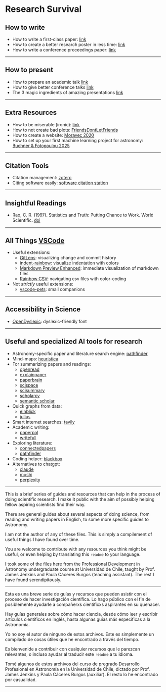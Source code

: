 # Research Survival

## How to write

- How to write a first-class paper: [link](https://www.nature.com/articles/d41586-018-02404-4)
- How to create a better research poster in less time: [link](https://www.youtube.com/watch?v=SYk29tnxASs)
- How to write a conference proceedings paper: [link](https://www.cwauthors.com/article/writing-and-submitting-a-conference-proceedings-paper)

--------------------

## How to present

- How to prepare an academic talk [link](https://people.eecs.berkeley.edu/~jrs/speaking.html)
- How to give better conference talks [link](https://www.planetary.org/articles/04040850-better-conference-talks)
- The 3 magic ingredients of amazing presentations [link](https://www.youtube.com/watch?v=yoD8RMq2OkU)

--------------------

## Extra Resources

- How to be miserable (ironic): [link](https://www.youtube.com/watch?v=LO1mTELoj6o)
- How to not create bad plots: [FriendsDontLetFriends](https://github.com/cxli233/FriendsDontLetFriends/tree/main?tab=readme-ov-file#friends-dont-let-friends-use-boxpot-for-binomial-data)
- How to create a website: [Moravec 2020](https://ui.adsabs.harvard.edu/abs/2020BAAS...52.0211M/abstract)
- How to set up your first machine learning project for astronomy: [Buchner & Fotopoulou 2025](https://arxiv.org/abs/2502.08222)

--------------------

## Citation Tools

- Citation management: [zotero](https://www.zotero.org/)
- Citing software easily: [software citation station](https://www.tomwagg.com/software-citation-station/)

--------------------

## Insightful Readings

- Rao, C. R. (1997). Statistics and Truth: Putting Chance to Work. World Scientific. [doi](https://doi.org/10.1142/3454)

--------------------

## All Things [VSCode](https://code.visualstudio.com/)

- Useful extensions:
    - [GitLens](https://gitlens.amod.io/): visualizing change and commit history
    - [indent-rainbow](https://marketplace.visualstudio.com/items?itemName=oderwat.indent-rainbow): visualize indentation with colors
    - [Markdown Preview Enhanced](https://marketplace.visualstudio.com/items?itemName=shd101wyy.markdown-preview-enhanced): immediate visualization of markdown files
    - [Rainbow CSV](https://marketplace.visualstudio.com/items?itemName=mechatroner.rainbow-csv): navigating csv files with color-coding
- Not _strictly_ useful extensions:
    - [vscode-pets](https://marketplace.visualstudio.com/items?itemName=tonybaloney.vscode-pets): small companions

--------------------

## Accessibility in Science
- [OpenDyslexic](https://opendyslexic.org/): dyslexic-friendly font

--------------------

## Useful and specialized AI tools for research

- Astronomy-specific paper and literature search engine: [pathfinder](https://huggingface.co/spaces/kiyer/pathfinder)
- Mind-maps: [heuristica](https://www.heuristi.ca/)
- For summarizing papers and readings:
    - [openread](https://www.openread.academy/)
    - [explainpaper](https://www.explainpaper.com/)
    - [paperbrain](https://www.paperbrain.study/)
    - [scispace](https://typeset.io/)
    - [scisummary](https://scisummary.com/)
    - [scholarcy](https://www.scholarcy.com/)
    - [semantic scholar](https://www.semanticscholar.org/)
- Quick graphs from data:
    - [einblick](https://www.einblick.ai/)
    - [julius](https://julius.ai/)
- Smart internet searches: [tavily](https://tavily.com/)
- Academic writing: 
    - [paperpal](https://paperpal.com/)
    - [writefull](https://www.writefull.com/)
- Exploring literature:
    - [connectedpapers](https://www.connectedpapers.com/)
    - [pathfinder](https://huggingface.co/spaces/kiyer/pathfinder)
- Coding helper: [blackbox](https://www.blackbox.ai/)
- Alternatives to chatgpt:
    - [claude](https://claude.ai/login)
    - [moshi](https://moshi.chat/)
    - [perplexity](https://www.perplexity.ai/)

--------------------

This is a brief series of guides and resources that can help in the process of doing scientific research. I make it public with the aim of possibly helping fellow aspiring scientists find their way.

There are general guides about several aspects of doing science, from reading and writing papers in English, to some more specific guides to Astronomy.

I am not the author of any of these files. This is simply a compilement of useful things I have found over time.

You are welcome to contribute with any resources you think might be useful, or even helping by translating this `readme` to your language.

I took some of the files here from the Professional Development in Astronomy undergraduate course at Universidad de Chile, taught by Prof. James Jenkins and Paula Cáceres Burgos (teaching assistant). The rest I have found serendipitously.

--------------------

Esta es una breve serie de guías y recursos que pueden asistir con el proceso de hacer investigación científica. Lo hago público con el fin de posiblemente ayudarle a compañerxs científicxs aspirantes en su quehacer.

Hay guías generales sobre cómo hacer ciencia, desde cómo leer y escribir artículos científicos en Inglés, hasta algunas guías más específicas a la Astronomía.

Yo no soy el autor de ninguno de estos archivos. Este es simplemente un compilado de cosas útiles que he encontrado a través del tiempo.

Es bienvenide a contribuir con cualquier recursos que le parezcan relevantes, o incluso ayudar al traducir este `readme` a tu idioma.

Tomé algunos de estos archivos del curso de pregrado Desarrollo Profesional en Astronomía en la Universidad de Chile, dictado por Prof. James Jenkins y Paula Cáceres Burgos (auxiliar). El resto lo he encontrado por casualidad.

--------------------
